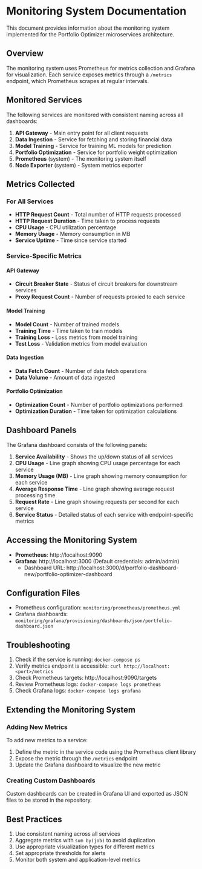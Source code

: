 # Monitoring System Documentation

This document provides information about the monitoring system implemented for the Portfolio Optimizer microservices architecture.

## Overview

The monitoring system uses Prometheus for metrics collection and Grafana for visualization. Each service exposes metrics through a `/metrics` endpoint, which Prometheus scrapes at regular intervals.

## Monitored Services

The following services are monitored with consistent naming across all dashboards:

1. **API Gateway** - Main entry point for all client requests
2. **Data Ingestion** - Service for fetching and storing financial data
3. **Model Training** - Service for training ML models for prediction
4. **Portfolio Optimization** - Service for portfolio weight optimization
5. **Prometheus** (system) - The monitoring system itself
6. **Node Exporter** (system) - System metrics exporter

## Metrics Collected

### For All Services
- **HTTP Request Count** - Total number of HTTP requests processed
- **HTTP Request Duration** - Time taken to process requests
- **CPU Usage** - CPU utilization percentage
- **Memory Usage** - Memory consumption in MB
- **Service Uptime** - Time since service started

### Service-Specific Metrics

#### API Gateway
- **Circuit Breaker State** - Status of circuit breakers for downstream services
- **Proxy Request Count** - Number of requests proxied to each service

#### Model Training
- **Model Count** - Number of trained models
- **Training Time** - Time taken to train models
- **Training Loss** - Loss metrics from model training
- **Test Loss** - Validation metrics from model evaluation

#### Data Ingestion
- **Data Fetch Count** - Number of data fetch operations
- **Data Volume** - Amount of data ingested

#### Portfolio Optimization
- **Optimization Count** - Number of portfolio optimizations performed
- **Optimization Duration** - Time taken for optimization calculations

## Dashboard Panels

The Grafana dashboard consists of the following panels:

1. **Service Availability** - Shows the up/down status of all services
2. **CPU Usage** - Line graph showing CPU usage percentage for each service
3. **Memory Usage (MB)** - Line graph showing memory consumption for each service
4. **Average Response Time** - Line graph showing average request processing time
5. **Request Rate** - Line graph showing requests per second for each service
6. **Service Status** - Detailed status of each service with endpoint-specific metrics

## Accessing the Monitoring System

- **Prometheus**: http://localhost:9090
- **Grafana**: http://localhost:3000 (Default credentials: admin/admin)
  - Dashboard URL: http://localhost:3000/d/portfolio-dashboard-new/portfolio-optimizer-dashboard

## Configuration Files

- Prometheus configuration: `monitoring/prometheus/prometheus.yml`
- Grafana dashboards: `monitoring/grafana/provisioning/dashboards/json/portfolio-dashboard.json`

## Troubleshooting

1. Check if the service is running: `docker-compose ps`
2. Verify metrics endpoint is accessible: `curl http://localhost:<port>/metrics`
3. Check Prometheus targets: http://localhost:9090/targets
4. Review Prometheus logs: `docker-compose logs prometheus`
5. Check Grafana logs: `docker-compose logs grafana`

## Extending the Monitoring System

### Adding New Metrics

To add new metrics to a service:

1. Define the metric in the service code using the Prometheus client library
2. Expose the metric through the `/metrics` endpoint
3. Update the Grafana dashboard to visualize the new metric

### Creating Custom Dashboards

Custom dashboards can be created in Grafana UI and exported as JSON files to be stored in the repository.

## Best Practices

1. Use consistent naming across all services
2. Aggregate metrics with `sum by(job)` to avoid duplication
3. Use appropriate visualization types for different metrics
4. Set appropriate thresholds for alerts
5. Monitor both system and application-level metrics 